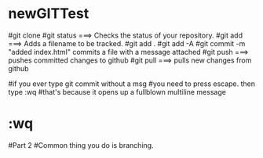 # newGITTest
#git clone <website you copy from github>
#git status   ===> Checks the status of your repository.
#git add <filename>   ===> Adds a filename to be tracked.
#git add .
#git add -A
#git commit -m "added index.html" commits a file with a message attached
#git push   ===> pushes committed changes to github
#git pull   ===> pulls new changes from github

#if you ever type git commit without a msg
#you need to press escape. then type :wq
#that's because it opens up a fullblown multiline message
# <ESCAPE> :wq <ENTER>

#Part 2
#Common thing you do is branching.
